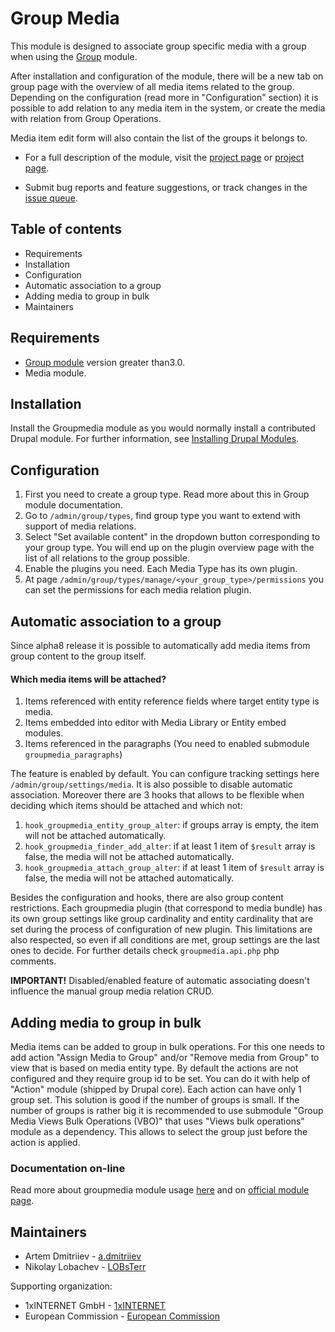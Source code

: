 # Group Media

This module is designed to associate group specific media  with a group when
using the [Group](https://www.drupal.org/project/group) module.

After installation and configuration of the module, there will be a new tab
on group page with the overview of all media items related to the group.
Depending on the configuration (read more in "Configuration" section) it is
possible to add relation to any media item in the system, or create the
media with relation from Group Operations.

Media item edit form will also contain the list of the groups it belongs to.

- For a full description of the module, visit the
[project page](https://www.drupal.org/project/groupmedia)
  or
[project page](https://www.drupal.org/docs/contributed-modules/group-media).

- Submit bug reports and feature suggestions, or track changes in the
[issue queue](https://www.drupal.org/project/issues/groupmedia?categories=All).


## Table of contents

- Requirements
- Installation
- Configuration
- Automatic association to a group
- Adding media to group in bulk
- Maintainers


## Requirements

- [Group module](https://drupal.org/project/group)
   version greater than3.0.
- Media module.


## Installation

Install the Groupmedia module as you would normally install a contributed
Drupal module. For further information, see
[Installing Drupal Modules](https://www.drupal.org/docs/extending-drupal/installing-drupal-modules).


## Configuration

1. First you need to create a group type. Read more about this in Group
   module documentation.
2. Go to `/admin/group/types`, find group type you want to extend with
   support of media relations.
3. Select "Set available content" in the dropdown button corresponding
   to your group type. You will end up on the plugin overview page with
   the list of all relations to the group possible.
4. Enable the plugins you need. Each Media Type has its own plugin.
5. At page `/admin/group/types/manage/<your_group_type>/permissions`
   you can set the permissions for each media relation plugin.


## Automatic association to a group

Since alpha8 release it is possible to automatically add media items from
group content to the group itself.


#### Which media items will be attached?

1. Items referenced with entity reference fields where target entity type is
   media.
1. Items embedded into editor with Media Library or Entity embed modules.
1. Items referenced in the paragraphs (You need to enabled submodule
   `groupmedia_paragraphs`)

The feature is enabled by default. You can configure tracking settings here
`/admin/group/settings/media`. It is also possible to disable automatic
association. Moreover there are 3 hooks that allows to be flexible when
deciding which items should be attached and which not:
1. `hook_groupmedia_entity_group_alter`: if groups array is empty, the item
will not be attached automatically.
1. `hook_groupmedia_finder_add_alter`: if at least 1 item of `$result` array is
false, the media will not be attached automatically.
1. `hook_groupmedia_attach_group_alter`: if at least 1 item of `$result` array
   is false, the media will not be attached automatically.

Besides the configuration and hooks, there are also group content restrictions.
Each groupmedia plugin (that correspond to media bundle) has its own group
settings like group cardinality and entity cardinality that are set during the
process of configuration of new plugin. This limitations are also respected, so
even if all conditions are met, group settings are the last ones to decide.
For further details check `groupmedia.api.php` php comments.

**IMPORTANT!** Disabled/enabled feature of automatic associating doesn't
influence the manual group media relation CRUD.

## Adding media to group in bulk

Media items can be added to group in bulk operations. For this one needs to add
action "Assign Media to Group" and/or "Remove media from Group" to view that is
based on media entity type. By default the actions are not configured and they
require group id to be set. You can do it with help of "Action" module (shipped
by Drupal core). Each action can have only 1 group set. This solution is good
if the number of groups is small. If the number of groups is rather big it is
recommended to use submodule "Group Media Views Bulk Operations (VBO)" that
uses "Views bulk operations" module as a dependency. This allows to select the
group just before the action is applied.

### Documentation on-line

Read more about groupmedia module usage 
[here](https://www.drupal.org/docs/contributed-modules/group-media)
and on [official module page](https://drupal.org/project/groupmedia).


## Maintainers

- Artem Dmitriiev - [a.dmitriiev](https://www.drupal.org/u/admitriiev)
- Nikolay Lobachev - [LOBsTerr](https://www.drupal.org/u/LOBsTerr)

Supporting organization:

- 1xINTERNET GmbH - [1xINTERNET](https://www.drupal.org/1xinternet)
- European Commission - [European Commission](https://www.drupal.org/european-commission)
